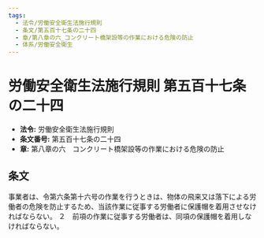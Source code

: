 ```yaml
---
tags:
  - 法令/労働安全衛生法施行規則
  - 条文/第五百十七条の二十四
  - 章/第八章の六_コンクリート橋架設等の作業における危険の防止
  - 体系/労働安全衛生
---
```

# 労働安全衛生法施行規則 第五百十七条の二十四

- **法令:** 労働安全衛生法施行規則
- **条文番号:** 第五百十七条の二十四
- **章:** 第八章の六　コンクリート橋架設等の作業における危険の防止

## 条文
事業者は、令第六条第十六号の作業を行うときは、物体の飛来又は落下による労働者の危険を防止するため、当該作業に従事する労働者に保護帽を着用させなければならない。
２　前項の作業に従事する労働者は、同項の保護帽を着用しなければならない。

